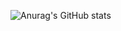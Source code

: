 
![Anurag's GitHub stats](https://github-readme-stats.vercel.app/api?username=dang-woo&show_icons=true)




